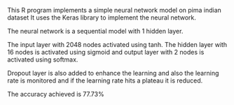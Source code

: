 This R program implements a simple neural network model on pima indian dataset
It uses the Keras library to implement the neural network.

The neural network is a sequential model with 1 hidden layer.

The input layer with 2048 nodes activated using tanh. The hidden layer with 16
nodes is activated using sigmoid and output layer with 2 nodes is activated using
softmax.

Dropout layer is also added to enhance the learning and also the learning rate is
monitored and if the learning rate hits a plateau it is reduced.

The accuracy achieved is 77.73%
